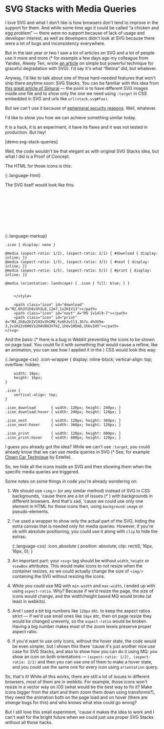 # SVG Stacks with Media Queries

I love SVG and what I don't like is how browsers don't tend to improve in the support for them. And while some time ago it could be called “a chicken and egg problem” — there were no support because of lack of usage and developer interest, as well as developers didn't look at SVG because there were a lot of bugs and inconsistency everywhere.

But in the last year or two I saw a lot of articles on SVG and a lot of people use it more and <span class="sidenote" id="articles">more (* for example a few days ago my colleague from Yandex, Alexey Ten, wrote [an article](http://lynn.ru/examples/svg/en.html) on simple but powerful technique for graceful degradation with SVG)</span>. I'd say it's what “Retina” did, but whatever.

Anyway, I'd like to talk about one of those hard-needed features that won't ship there anytime soon: SVG Stacks. You can be familiar with this idea from [this great article of Simurai](http://simurai.com/post/20251013889/svg-stacks) — the point is to have different SVG images inside one file and to show only the one we need using `:target` in CSS embedded in SVG and urls like `url(stack.svg#foo)`.

But we can't use it because of [ephemeral security reasons](https://code.google.com/p/chromium/issues/detail?id=128055#c6). Well, whatever.

I'd like to show you how we can achieve something similar today.

It is a hack, it is an experiment, it have its flaws and it was not tested in production. But hey!

[demo:svg-stack-queries]

Well, the code wouldn't be that elegant as with original SVG Stacks idea, but what I did is a Proof of Concept.

The HTML for those icons is this:

{:.language-html}
    <span class="icon-wrapper">
        <img class="icon icon_download" src="test3.svg" alt="">
    </span>
    <span class="icon-wrapper">
        <img class="icon icon_next" src="test3.svg" alt="">
    </span>
    <span class="icon-wrapper">
        <img class="icon icon_print" src="test3.svg" alt="">
    </span>

The SVG itself would look like this:

{:.language-markup}
    <svg xmlns="http://www.w3.org/2000/svg">
        <style>
    
    .icon { display: none }
    
    @media (aspect-ratio: 1/2), (aspect-ratio: 2/1) { #download { display: inline; }}
    @media (aspect-ratio: 1/3), (aspect-ratio: 3/1) { #next { display: inline; }}
    @media (aspect-ratio: 1/5), (aspect-ratio: 5/1) { #print { display: inline; }}
    
    @media (orientation: landscape) { .icon { fill: blue; } }
    
    
        </style>
    
        <path class="icon" id="download" d="M2,6h3V1h6v5h3L8,12m7,1v2H1V13"></path>
        <path class="icon" id="next" d="M5 1v14l9-7"></path>
        <path class="icon" id="print" d="M4,2h8v2h1V1H3v3h1M0,5v6h3v1l3,3h7v-4h3V5m-3,2v1H12v6H6V12H4V8H3V7m2,1h6v1H5m0,1h6v1H5"></path>
    </svg>

And the <span class="sidenote" id="webkit-bug">_basic_ (* there is a bug in Webkit preventing the icons to be shown on page load. You could fix it with something that would cause a reflow, like an animation, you can see how I applied it in the 
)</span> CSS would look this way:

{:.language-css}
    .icon-wrapper {
        display: inline-block;
        vertical-align: top;
        overflow: hidden;
        
        width: 16px;
        height: 16px;
    }

    .icon {
        vertical-align: top;
    }

    .icon_download       { width: 120px; height: 240px; }
    .icon_download:hover { width: 240px; height: 120px; }

    .icon_next           { width: 120px; height: 360px; }
    .icon_next:hover     { width: 360px; height: 120px; }

    .icon_print          { width: 120px; height: 600px; }
    .icon_print:hover    { width: 600px; height: 120px; }

I guess you already got the idea? While we can't use `:target`, you could already know that we can use <span class="sidenote" id="clowncar">media queries in SVG (* See, for example [Clown Car Technique](http://coding.smashingmagazine.com/2013/06/02/clown-car-technique-solving-for-adaptive-images-in-responsive-web-design/) by Estelle)</span>.

So, we hide all the icons inside an SVG and then showing them when the specific media queries are triggered.

Some notes on some things in code you're already wondering on:

1. We should use `<img/>` (or any similar method) instead of SVG in CSS backgrounds, 'cause there are a lot of <span class="sidenote" id="svg-in-css">issues (* )</span> with backgrounds in different browsers. And that's sad, 'cause we could use only one element in HTML for those icons then, using `background-image` or pseudo-elements.

2. I've used a wrapper to show only the actual part of the SVG, hiding the extra canvas that is needed only for media queries. However, if you're ok with absolute positioning, you could use it along with `clip` to hide the extras:

    {:.language-css}
        .icon_absolute {
            position: absolute;
            clip: rect(0, 16px, 16px, 0);
        }
        
3. An important part: your `<svg>` tag should be without `width`, `height` or `viewBox` attributes. This would make icons to not resize when the container resizes, so we could actually change the size of `<img/>` containing the SVG without resizing the icons.

4. While you could use MQ with `min-width` and `max-width`, I ended up with using `aspect-ratio`. Why? Because if we'd resize the page, the size of icons would change, and the width/height based MQ would broke (at least in webkits).

5. And I used a bit big numbers like `120px` etc. to keep the aspect ratios strict — if we'd use small ones like `16px` etc, then on page resize they would be changed unevenly, so the `aspect-ratio` would be broken. Having a big number makes most of the zoom levels preserve proper aspect ratio.

6. If you'd want to use only icons, without the hover state, the code would be even simpler, but I shown this there 'cause it's just another nice use case for SVG Stacks, and also to show how you can do it using MQ: you show an icon on both orientations — `(aspect-ratio: 1/2), (aspect-ratio: 2/1)` and then you can use one of them to make a hover state, and you could use the same one for every icon using `orientation` query.

So, that's it! While all this works, there are still a lot of issues in different browsers, most of them are in webkits. For example, those icons won't resize in a vector way on iOS (what would be the best way to fix it? Make icons bigger from the start and them zoom them down using transforms?), they need the animation both on the page load and on hover (there are _strange_ bugs for this) and who knows what else could go wrong?

But I still love this small experiment, 'cause it makes the idea to work and I can't wait for the bright future when we could just use proper SVG Stacks without all those hacks.
